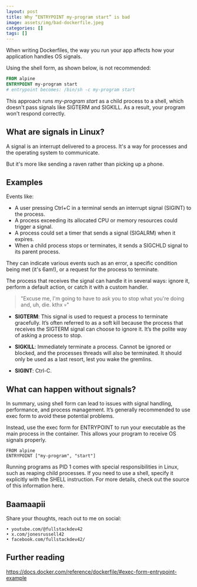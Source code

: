 ```yaml
---
layout: post
title: Why “ENTRYPOINT my-program start” is bad
image: assets/img/bad-dockerfile.jpeg
categories: []
tags: []
---
```

When writing Dockerfiles, the way you run your app affects how your application handles OS signals.

Using the shell form, as shown below, is not recommended:

```Dockerfile
FROM alpine
ENTRYPOINT my-program start
# entrypoint becomes: /bin/sh -c my-program start 
```

This approach runs *my-program start* as a child process to a shell, which doesn't pass signals like SIGTERM and SIGKILL. As a result, your program won't respond correctly.

## What are signals in Linux?

A signal is an interrupt delivered to a process. It's a way for processes and the operating system to communicate.

But it's more like sending a raven rather than picking up a phone.

## Examples

Events like:

- A user pressing Ctrl+C in a terminal sends an interrupt signal (SIGINT) to the process.
- A process exceeding its allocated CPU or memory resources could trigger a signal.
- A process could set a timer that sends a signal (SIGALRM) when it expires.
- When a child process stops or terminates, it sends a SIGCHLD signal to its parent process.

They can indicate various events such as an error, a specific condition being met (it's 6am!), or a request for the process to terminate.

The process that receives the signal can handle it in several ways: ignore it, perform a default action, or catch it with a custom handler.

> "Excuse me, I'm going to have to ask you to stop what you're doing and, uh, die. kthx 💀"

- **SIGTERM**: This signal is used to request a process to terminate gracefully. It’s often referred to as a soft kill because the process that receives the SIGTERM signal can choose to ignore it. It’s the polite way of asking a process to stop.

- **SIGKILL**: Immediately terminate a process. Cannot be ignored or blocked, and the processes threads will also be terminated. It should only be used as a last resort, lest you wake the gremlins.

- **SIGINT**: Ctrl-C.

## What can happen without signals?

In summary, using shell form can lead to issues with signal handling, performance, and process management. It’s generally recommended to use exec form to avoid these potential problems.

Instead, use the exec form for ENTRYPOINT to run your executable as the main process in the container. This allows your program to receive OS signals properly.

```
FROM alpine
ENTRYPOINT ["my-program", "start"]
```

Running programs as PID 1 comes with special responsibilities in Linux, such as reaping child processes. If you need to use a shell, specify it explicitly with the SHELL instruction.
For more details, check out the source of this information here.

## Baamaapii

Share your thoughts, reach out to me on social:

    • youtube.com/@fullstackdev42
    • x.com/jonesrussell42
    • facebook.com/fullstackdev42/
    
## Further reading

https://docs.docker.com/reference/dockerfile/#exec-form-entrypoint-example
